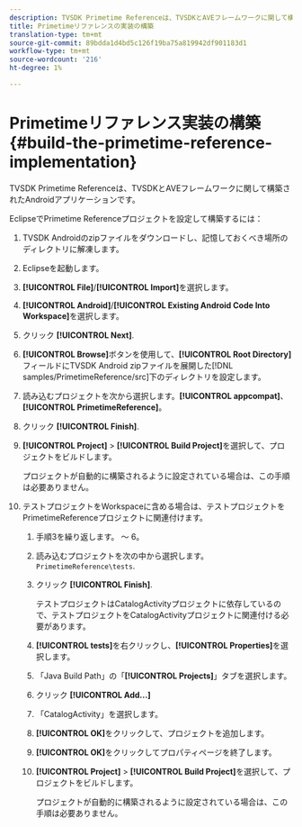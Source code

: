 ```yaml
---
description: TVSDK Primetime Referenceは、TVSDKとAVEフレームワークに関して構築されたAndroidアプリケーションです。
title: Primetimeリファレンスの実装の構築
translation-type: tm+mt
source-git-commit: 89bdda1d4bd5c126f19ba75a819942df901183d1
workflow-type: tm+mt
source-wordcount: '216'
ht-degree: 1%

---
```



# Primetimeリファレンス実装の構築{#build-the-primetime-reference-implementation}

TVSDK Primetime Referenceは、TVSDKとAVEフレームワークに関して構築されたAndroidアプリケーションです。

EclipseでPrimetime Referenceプロジェクトを設定して構築するには：

1. TVSDK Androidのzipファイルをダウンロードし、記憶しておくべき場所のディレクトリに解凍します。
1. Eclipseを起動します。
1. **[!UICONTROL File]**/**[!UICONTROL Import]**&#x200B;を選択します。
1. **[!UICONTROL Android]**/**[!UICONTROL Existing Android Code Into Workspace]**&#x200B;を選択します。
1. クリック **[!UICONTROL Next]**.
1. **[!UICONTROL Browse]**&#x200B;ボタンを使用して、**[!UICONTROL Root Directory]**&#x200B;フィールドにTVSDK Android zipファイルを展開した[!DNL samples/PrimetimeReference/src]下のディレクトリを設定します。
1. 読み込むプロジェクトを次から選択します。**[!UICONTROL appcompat]**、**[!UICONTROL PrimetimeReference]**。
1. クリック **[!UICONTROL Finish]**.
1. **[!UICONTROL Project]** > **[!UICONTROL Build Project]**&#x200B;を選択して、プロジェクトをビルドします。

   プロジェクトが自動的に構築されるように設定されている場合は、この手順は必要ありません。
1. テストプロジェクトをWorkspaceに含める場合は、テストプロジェクトをPrimetimeReferenceプロジェクトに関連付けます。
   1. 手順3を繰り返します。 ～ 6。
   1. 読み込むプロジェクトを次の中から選択します。`PrimetimeReference\tests`.
   1. クリック **[!UICONTROL Finish]**.

      テストプロジェクトはCatalogActivityプロジェクトに依存しているので、テストプロジェクトをCatalogActivityプロジェクトに関連付ける必要があります。
   1. **[!UICONTROL tests]**&#x200B;を右クリックし、**[!UICONTROL Properties]**&#x200B;を選択します。
   1. 「Java Build Path」の「**[!UICONTROL Projects]**」タブを選択します。
   1. クリック **[!UICONTROL Add...]**
   1. 「CatalogActivity」を選択します。
   1. **[!UICONTROL OK]**&#x200B;をクリックして、プロジェクトを追加します。
   1. **[!UICONTROL OK]**&#x200B;をクリックしてプロパティページを終了します。
   1. **[!UICONTROL Project]** > **[!UICONTROL Build Project]**&#x200B;を選択して、プロジェクトをビルドします。

      プロジェクトが自動的に構築されるように設定されている場合は、この手順は必要ありません。
